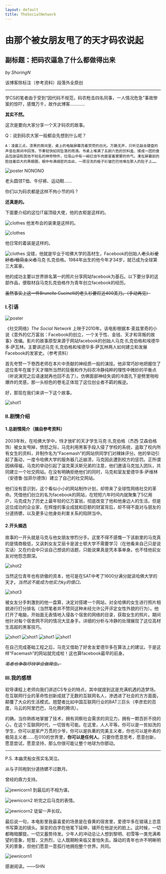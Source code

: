 ```yaml
---
layout: default
title: TheSocialNetwork
---
```

# 由那个被女朋友甩了的天才码农说起
## 副标题：把码农逼急了什么都做得出来
_by ShoringN_

该博客除标注（参考资料）段落外全原创

---

学CS的笔者由于受到“因代码不规范，码农枪击四名同事，一人情况危急”事故惨案的惊吓，感慨万千，故作此博客…………
   
**其实不然。**
   
这次是要向大家分享一个天才码农的故事。

Q：说到码农大家一般都会先想到什么呢？
```
A：凌晨三点，漆黑的房间里，桌上的电脑屏幕亮着荧荧的白光。万籁无声，只听见敲击键盘的声音在房间中回荡，节奏轻快如同坠落的雨滴。书桌上堆满了五颜六色的饮料盒、揉成一团的食品包装袋和其他不知名的神奇物件，垃圾山中有一碗红烧牛肉面冒着蒙蒙的热气。凑在屏幕前的脸挂着巨大的黑眼圈，眼中布满细密的血丝，一周没洗的格子衫皱巴巴地堆在那人的肚子上……
```

![poster](images\lab0315.jpg)
NONONO

老头圆领T恤、牛仔裤、运动鞋……

你们以为码农都是这样不拘小节的吗？

**还真是的。**

下面要介绍的这位IT届顶级大佬，他的衣柜是这样的。

![clothes](images\lab0316.jpg)
他发布会的装束是这样的。

![clothes](images\lab0317.jpg)

他日常的着装是这样的。

![clothes](images\lab0318.jpg)
没错，他就是毕业于哈佛大学的高材生，Facebook的创始人~~老头衫爱好者/极简主义者~~马克·扎克伯格。1984年出生的他今年才34岁，就已成为全球第三大富豪。

他的成功主要以世界排名第一的照片分享网站facebook为基石。以下要分享的这部作品，便取材自马克扎克伯格作为青年创立facebook的经历。

~~虽然事实上这一件Brunello Cucinelli的老头衫要将近400美刀。（手动再见）~~
### Ⅰ.引语
![poster](images\lab03poster.jpg)

《社交网络》_The Social Network_ 上映于2010年。该电影根据本·麦兹里奇的小说《意外的亿万富翁：Facebook的创立，一个关于性、金钱、天才和背叛的故事》改编。影片的故事原型来源于网站facebook的创始人马克·扎克伯格和埃德华多·萨瓦林。主要讲述马克·扎克伯格和埃德华多·萨瓦林两人如何建立和发展Facebook的发家史。（参考资料）

首先夸赞一下卷西老师在本片中贡献的神经质一般的演技。他非常巧妙地把握住了这位青年在属于天才理所当然的狂傲和作为码农冷静纯粹的理性中微妙的平衡点（听说演完之后语速就再也回不去了）。仿佛面部神经失调的冷面孔下是劈里啪啦爆炸的灵感，那一头棕色的卷毛正体现了这位创业者不羁的叛逆。

好，那现在我们来讲一下这个故事。

![shot1](images\lab0302.jpg)
### Ⅱ.剧情介绍
#### 1.总剧情简介（摘自参考资料）
2003年秋，在哈佛大学中，恃才放旷的天才学生马克·扎克伯格（杰西·艾森伯格饰）被女友甩掉，愤怒之际，马克利用黑客手段入侵了学校的系统，盗取了校内所有女生的资料，并制作名为“Facemash”的网站供同学们对辣妹评分。他的举动引起了轰动，一度令哈佛大学的服务器几近崩溃，马克因此遭到校方的惩罚。正所谓因祸得福，马克的举动引起了温克莱沃斯兄弟的注意，他们邀请马克加入团队，共同建立一个社交网站。在没有明确拒绝他们的同时，马克和室友爱德华多·萨维林（安德鲁·加菲尔德饰）建立了自己的社交网站。

他们没有意识到，这个看似小小的网站制作计划，却带来了全球性网络社交的革命。凭借他们创立的名为facebook的网站，在短短六年时间内就聚集了5亿用户，马克成为了历史上最年轻的亿万富翁，彻底改变了他和他身边人的生活。但是这位成功的企业家，在辉煌的事业成就和巨额的财富背后，却不得不面对与朋友的分道扬镳，以及更多让他身处利害关系的陷阱当中。

#### 2.开头摘选
故事的一开头就是马克与他女朋友惨烈分手。这里不得不感慨一下该剧里的马克真的是情商极低，又讽刺女友艾丽卡是波士顿大学不需要学习（在他看来自己只是说实话）又在约会中只谈自己想说的话题，只能说果真是凭本事单身。也不怪他前女友对他怨念颇深。

![shot2](images\lab0304.jpg)

当然这位青年也有骄傲的资本，他可是在SAT中考了1600分满分就读哈佛大学的天才。_当然这不能成为他实力ky的借口。_

![shot3](images\lab0303.jpg)

被女友分手刺激到的他一盘算，决定对搭建一个网站，对全哈佛的女生进行照片相貌进行打分排名（当然笔者并不赞同这种未经允许公开评定女性外貌的行为）。他打开了电脑，开始面无表情地入侵各个宿舍的网络的目录，获取女生的照片。期间他针对每个宿舍网不同的情况大显身手。详细的分析与冷静的处理展现了这位高材生高超的黑客技巧。

![shot1](images\lab0306.jpg)
![shot1](images\lab0307.jpg)
![shot1](images\lab0308.jpg)
![shot1](images\lab0309.jpg)

在自己完成基础工程之后，马克又借助了好舍友爱德华多在算法上的建议。于是这样“Facemash”的网站就完成啦！这也算facebook最早的前身。

~~_笔者也争取尽快学会做爬虫。_~~
###  III.我的感想
软导课程上老师向我们讲述CS专业的特点，其中就提到这是充满机遇的造梦场。在互联网行业的革命性创新成就了无数的互联网名人，渗透进了社会的方方面面，颠覆了大众的生活模式。翘楚者比如中国互联网行业的BAT三巨头（李彦宏的百度，马云的阿里巴巴，马化腾的腾讯）。

的确，当你熟练地掌握了技术，拥有洞察社会需求的洞见力，拥有一颗百折不挠的心，在这个互联网时代，一切皆有可能。在这里，人人平等。你可以是一贫如洗的学生，你可以是家产万贯的少爷，你可以是执著的完美主义者，你也可以是朴素的极简主义者……在010的世界里，**你可以是任何人**。只要你愿意思考，愿意创新，愿意尝试，愿意坚持，那么你很可能让整个地球为你颤动。

---
P.S. 本幽灵船女孩实名哭泣。

从与子同袍到分道扬镳不过数月。

曾经的鼎力支持。

![jewnicorn1](images\lab0301.png)
到最后的不相为谋。

![jewnicorn2](images\lab0310.png)
听完之后马克的表情。

![jewnicorn2](images\lab0311.png)
徒留一声长叹。

最后说一句，本电影里我最喜爱的场景是在昏黄的宿舍里，爱德华多在玻璃上恣意书写算法的镜头。渐变的白字在他笔下延伸，铺开在他逆光的脸上。这时候，一切都晦暗朦胧，一切又蓄势待发。少年人的冲动总让人想到黎明、初雪等一类充满希望的意象，短暂，又热烈，让人既期盼来临又害怕失去。躁动的青年也许不明晰明天的景象，但他们愿意一意孤行地拥抱整个世界。共同。

![jewnicorn1](images\lab0314.png)

感谢阅读。——SHN